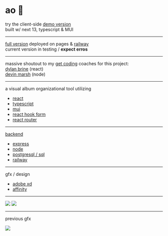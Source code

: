 # ao :musical_score:

try the client-side <a href="https://evnwttn.github.io/ao2/">demo version</a>
<br />built w/ next 13, typescript & MUI

---


<a href="https://evnwttn.github.io/ao">full version</a> deployed on pages & <a href="https://railway.app/">railway</a>
<br />current version in testing / <b>expect erros</b>

---

massive shoutout to my <a href="https://www.getcoding.ca/">get coding</a> coaches for this project:
<br /><a href="https://github.com/debrine">dylan brine</a> (react)
<br /><a href="https://github.com/devthedevel">devin marsh</a> (node)

---

a visual album organizational tool utilizing

<ul>
    <li><a href="https://reactjs.org/">react</a></li>
    <li><a href="https://www.typescriptlang.org/">typescript</li>
    <li><a href="https://mui.com/">mui</a></li>
    <li><a href="https://react-hook-form.com/">react hook form</a></li>
    <li><a href="https://github.com/remix-run/react-router">react router</a></li>
</ul>

---

<a href="https://github.com/evnwttn/ao-afterdark">backend</a>

<ul>
<li><a href="https://expressjs.com/">express</a></li>
<li><a href="https://nodejs.org/en/">node</a></li>
<li><a href="https://www.postgresql.org/">postgresql / sql</a></li>
<li><a href="https://railway.app/">railway</a></li>
</ul>

---

gfx / design

<ul>
    <li><a href="https://adobe.com/xd">adobe xd</a></li>
    <li><a href="https://affinity.serif.com/">affinity</a></li>
</ul>

---

<img src="https://i.ibb.co/qdw19cp/Screenshot-100.png">
<img src="https://i.ibb.co/RQTq9q5/aoapp.png">

---

previous gfx

<img src="https://i.ibb.co/brfCqjP/aohome.png">

